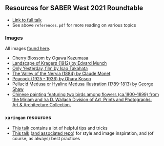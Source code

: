 ## Resources for SABER West 2021 Roundtable

+ [Link to full talk](http://ledelaney.org/talks/sabertalk/SABER-slides.html#1)
+ See above `references.pdf` for more reading on various topics

### Images

All images [found here]().

+ [Cherry Blossom by Ogawa Kazumasa](https://www.rawpixel.com/image/523356/free-illustration-image-sakura-cherry-blossom-ogawa-kazumasa)
+ [Landscape of Kragerø (1912) by Edvard Munch](https://www.rawpixel.com/image/2043769/landscape-kragero)
+ [Only Yesterday, film by Isao Takahata](https://static01.nyt.com/images/2017/10/15/arts/15GHIBLI-RANKING-ONLY/15GHIBLI-RANKING-ONLY-jumbo.jpg)
+ [The Valley of the Nervia (1884) by Claude Monet](https://www.rawpixel.com/image/2677418/free-illustration-image-monet-mountain-landscape-mountain)
+ [Peacock (1925 - 1936) by Ohara Koson](https://www.rawpixel.com/image/436666/beautiful-peacock)
+ [Pellucid Medusa or Hyaline Medusa illustration (1789-1813) by George Shaw](https://www.rawpixel.com/image/386843/free-illustration-image-jellyfish-medusa-george-shaw)
+ [Chinese painting featuring two birds among flowers (ca.1800–1899) from the Miriam and Ira D. Wallach Division of Art, Prints and Photographs: Art & Architecture Collection.](https://www.rawpixel.com/image/544853/free-illustration-image-chinese-landscape-flower)


### `xaringan` resources

+ [This talk](https://spcanelon.github.io/xaringan-basics-and-beyond/slides/day-01-basics.html?panelset4=remark.js2&panelset5=nhsrtheme2&panelset6=moon-reader2&panelset7=markdown2#1) contains a lot of helpful tips and tricks
+ [This talk](https://rstudio-education.github.io/sharing-short-notice/#1) ([and associated repo](https://github.com/rstudio-education/sharing-short-notice)) for style and image inspiration, and (of course, as always) best practices
